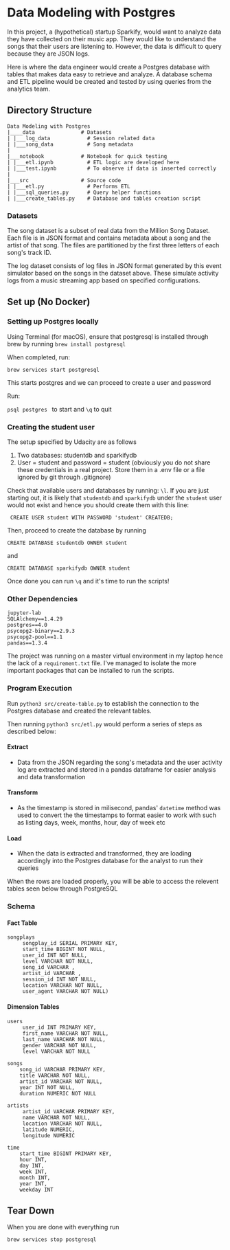 # Data Modeling with Postgres

In this project, a (hypothetical) startup Sparkify, would want to analyze data they have collected on their music app. They would like to understand the songs that their users are listening to. However, the data is difficult to query because they are JSON logs. 

Here is where the data engineer would create a Postgres database with tables that makes data easy to retrieve and analyze. A database schema and ETL pipeline would be created and tested by using queries from the analytics team.

## Directory Structure

```
Data Modeling with Postgres
|____data			    # Datasets
| |___log_data            # Session related data
| |___song_data           # Song metadata
|
|___notebook			# Notebook for quick testing
| |___etl.ipynb		      # ETL logic are developed here
| |___test.ipynb		  # To observe if data is inserted correctly	
|
|___src			        # Source code
| |___etl.py			  # Performs ETL 
| |___sql_queries.py      # Query helper functions
| |___create_tables.py    # Database and tables creation script
```



### Datasets 

The song dataset is a subset of real data from the Million Song Dataset. Each file is in JSON format and contains metadata about a song and the artist of that song. The files are partitioned by the first three letters of each song's track ID.

The log dataset consists of log files in JSON format generated by this event simulator based on the songs in the dataset above. These simulate activity logs from a music streaming app based on specified configurations.

## Set up (No Docker)
### Setting up Postgres locally
Using Terminal (for macOS), ensure that postgresql is installed through brew by running
``` brew install postgresql ```

When completed, run:

``` brew services start postgresql ``` 

This starts postgres and we can proceed to create a user and password

Run:

```psql postgres ``` to start and ```\q``` to quit

### Creating the student user
The setup specified by Udacity are as follows

1. Two databases: studentdb and sparkifydb
2. User = student and password = student (obviously you do not share these credentials in a real project. Store them in a .env file or a file ignored by git through .gitignore)

Check that available users and databases by running: ```\l```. If you are just starting out, it is likely that ```studentdb``` and ```sparkifydb``` under the ```student``` user would not exist and hence you should create them with this line:

``` CREATE USER student WITH PASSWORD 'student' CREATEDB;```

Then, proceed to create the database by running

```CREATE DATABASE studentdb OWNER student```

and

```CREATE DATABASE sparkifydb OWNER student```

Once done you can run ```\q``` and it's time to run the scripts!

### Other Dependencies

```
jupyter-lab
SQLAlchemy==1.4.29
postgres==4.0
psycopg2-binary==2.9.3
psycopg2-pool==1.1
pandas==1.3.4
```
The project was running on a master virtual environment in my laptop hence the lack of a ```requirement.txt``` file. I've managed to isolate the more important packages that can be installed to run the scripts.

### Program Execution
Run ```python3 src/create-table.py``` to establish the connection to the Postgres database and created the relevant tables. 

Then running ```python3 src/etl.py``` would perform a series of steps as described below:

#### Extract
* Data from the JSON regarding the song's metadata and the user activity log are extracted and stored in a pandas dataframe for easier analysis and data transformation

#### Transform
* As the timestamp is stored in milisecond, pandas' ```datetime``` method was used to convert the the timestamps to format easier to work with such as listing days, week, months, hour, day of week etc

#### Load
* When the data is extracted and transformed, they are loading accordingly into the Postgres database for the analyst to run their queries

When the rows are loaded properly, you will be able to access the relevent tables seen below through PostgreSQL

### Schema

#### Fact Table
```
songplays
     songplay_id SERIAL PRIMARY KEY,
     start_time BIGINT NOT NULL,
     user_id INT NOT NULL,
     level VARCHAR NOT NULL,
     song_id VARCHAR ,
     artist_id VARCHAR ,
     session_id INT NOT NULL,
     location VARCHAR NOT NULL,
     user_agent VARCHAR NOT NULL)

```

#### Dimension Tables
```
users
     user_id INT PRIMARY KEY,
     first_name VARCHAR NOT NULL,
     last_name VARCHAR NOT NULL, 
     gender VARCHAR NOT NULL,
     level VARCHAR NOT NULL

songs
	song_id VARCHAR PRIMARY KEY,
    title VARCHAR NOT NULL,
    artist_id VARCHAR NOT NULL,
    year INT NOT NULL,
    duration NUMERIC NOT NULL

artists
	 artist_id VARCHAR PRIMARY KEY,
     name VARCHAR NOT NULL,
     location VARCHAR NOT NULL,
     latitude NUMERIC,
     longitude NUMERIC

time
    start_time BIGINT PRIMARY KEY,
    hour INT,
    day INT,
    week INT,
    month INT,
    year INT,
    weekday INT
```

## Tear Down
When you are done with everything run

```brew services stop postgresql```